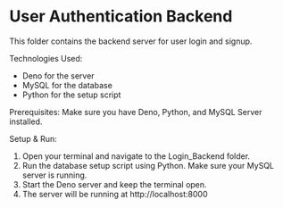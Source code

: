 # User Authentication Backend

This folder contains the backend server for user login and signup.

Technologies Used:
- Deno for the server
- MySQL for the database
- Python for the setup script

Prerequisites:
Make sure you have Deno, Python, and MySQL Server installed.

Setup & Run:
1. Open your terminal and navigate to the Login_Backend folder.
2. Run the database setup script using Python. Make sure your MySQL server is running.
3. Start the Deno server and keep the terminal open.
4. The server will be running at http://localhost:8000
